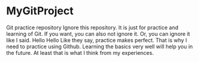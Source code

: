 # MyGitProject
Git practice repository
Ignore this repository.  It is just for practice and learning of Git. If you want, you can also not ignore it. Or, you can ignore it like I said.
Hello Hello
Like they say, practice makes perfect. That is why I need to practice using Github.
Learning the basics very well will help you in the future.
At least that is what I think from my experiences.
